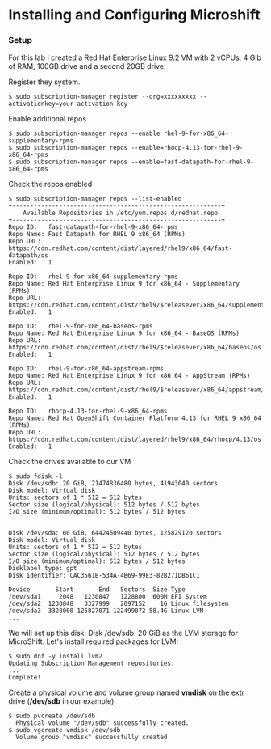 # Installing and Configuring Microshift

### Setup
For this lab I created a Red Hat Enterprise Linux 9.2 VM with 2 vCPUs, 4 Gib of RAM, 100GB drive and a second 20GB drive.  

Register they system.
```
$ sudo subscription-manager register --org=xxxxxxxxx --activationkey=your-activation-key
```

Enable additional repos
```
$ sudo subscription-manager repos --enable rhel-9-for-x86_64-supplementary-rpms
$ sudo subscription-manager repos --enable=rhocp-4.13-for-rhel-9-x86_64-rpms
$ sudo subscription-manager repos --enable=fast-datapath-for-rhel-9-x86_64-rpms
```

Check the repos enabled
```
$ sudo subscription-manager repos --list-enabled
+----------------------------------------------------------+
    Available Repositories in /etc/yum.repos.d/redhat.repo
+----------------------------------------------------------+
Repo ID:   fast-datapath-for-rhel-9-x86_64-rpms
Repo Name: Fast Datapath for RHEL 9 x86_64 (RPMs)
Repo URL:  https://cdn.redhat.com/content/dist/layered/rhel9/x86_64/fast-datapath/os
Enabled:   1

Repo ID:   rhel-9-for-x86_64-supplementary-rpms
Repo Name: Red Hat Enterprise Linux 9 for x86_64 - Supplementary (RPMs)
Repo URL:  https://cdn.redhat.com/content/dist/rhel9/$releasever/x86_64/supplementary/os
Enabled:   1

Repo ID:   rhel-9-for-x86_64-baseos-rpms
Repo Name: Red Hat Enterprise Linux 9 for x86_64 - BaseOS (RPMs)
Repo URL:  https://cdn.redhat.com/content/dist/rhel9/$releasever/x86_64/baseos/os
Enabled:   1

Repo ID:   rhel-9-for-x86_64-appstream-rpms
Repo Name: Red Hat Enterprise Linux 9 for x86_64 - AppStream (RPMs)
Repo URL:  https://cdn.redhat.com/content/dist/rhel9/$releasever/x86_64/appstream/os
Enabled:   1

Repo ID:   rhocp-4.13-for-rhel-9-x86_64-rpms
Repo Name: Red Hat OpenShift Container Platform 4.13 for RHEL 9 x86_64 (RPMs)
Repo URL:  https://cdn.redhat.com/content/dist/layered/rhel9/x86_64/rhocp/4.13/os
Enabled:   1
```

Check the drives available to our VM
```
$ sudo fdisk -l
Disk /dev/sdb: 20 GiB, 21474836480 bytes, 41943040 sectors
Disk model: Virtual disk    
Units: sectors of 1 * 512 = 512 bytes
Sector size (logical/physical): 512 bytes / 512 bytes
I/O size (minimum/optimal): 512 bytes / 512 bytes


Disk /dev/sda: 60 GiB, 64424509440 bytes, 125829120 sectors
Disk model: Virtual disk    
Units: sectors of 1 * 512 = 512 bytes
Sector size (logical/physical): 512 bytes / 512 bytes
I/O size (minimum/optimal): 512 bytes / 512 bytes
Disklabel type: gpt
Disk identifier: CAC3561B-534A-4B69-99E3-82B271DB61C1

Device       Start       End   Sectors  Size Type
/dev/sda1     2048   1230847   1228800  600M EFI System
/dev/sda2  1230848   3327999   2097152    1G Linux filesystem
/dev/sda3  3328000 125827071 122499072 58.4G Linux LVM
...
```

We will set up this disk: Disk /dev/sdb: 20 GiB as the LVM storage for MicroShift.  Let's install required packages for LVM:
```
$ sudo dnf -y install lvm2
Updating Subscription Management repositories.
...
Complete!

```


Create a physical volume and volume group named **vmdisk** on the extr drive (**/dev/sdb** in our example).  
```
$ sudo pvcreate /dev/sdb
  Physical volume "/dev/sdb" successfully created.
$ sudo vgcreate vmdisk /dev/sdb
  Volume group "vmdisk" successfully created
```
